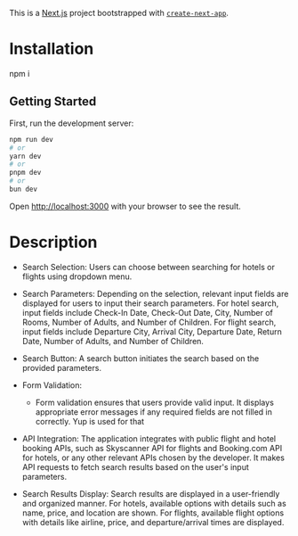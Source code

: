 This is a [Next.js](https://nextjs.org/) project bootstrapped with [`create-next-app`](https://github.com/vercel/next.js/tree/canary/packages/create-next-app).

# Installation
npm i


## Getting Started

First, run the development server:

```bash
npm run dev
# or
yarn dev
# or
pnpm dev
# or
bun dev
```

Open [http://localhost:3000](http://localhost:3000) with your browser to see the result.

# Description 
* Search Selection: Users can choose between searching for hotels or flights using dropdown menu.
* Search Parameters: Depending on the selection, relevant input fields are displayed for users to input their search parameters. For hotel search, input fields include Check-In Date, Check-Out Date, City, Number of Rooms, Number of Adults, and Number of Children. For flight search, input fields include Departure City, Arrival City, Departure Date, Return Date, Number of Adults, and Number of Children.
* Search Button: A search button initiates the search based on the provided parameters.
* Form Validation:
   - Form validation ensures that users provide valid input. It displays appropriate error messages if any  required fields are not filled in correctly. Yup is used for that

* API Integration:
The application integrates with public flight and hotel booking APIs, such as Skyscanner API for flights and Booking.com API for hotels, or any other relevant APIs chosen by the developer. It makes API requests to fetch search results based on the user's input parameters.

* Search Results Display:
Search results are displayed in a user-friendly and organized manner. For hotels, available options with details such as name, price, and location are shown. For flights, available flight options with details like airline, price, and departure/arrival times are displayed.
